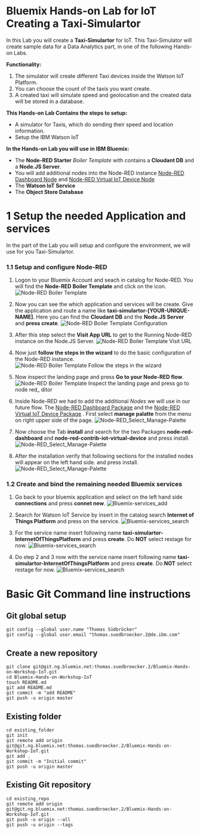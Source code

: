 # Bluemix Hands-on Lab for IoT Creating a Taxi-Simulartor

In this Lab you will create a **Taxi-Simulartor** for IoT. This Taxi-Simulator will create sample data for a Data Analytics part, in one of the following Hands-on Labs.

**Functionality:**

1. The simulator will create different Taxi devices inside the Watson IoT Platform.
2. You can choose the count of the taxis you want create.
3. A created taxi will simulate speed and geolocation and the created data will be stored in a database.

**This Hands-on Lab Contains the steps to setup:**

* A simulator for Taxis, which do sending their speed and location information.
* Setup the IBM Watson IoT

**In the Hands-on Lab  you will use in IBM Bluemix:**

* The **Node-RED Starter** _Boiler Template_ with contains a **Cloudant DB** and a **Node.JS Server**.
* You will add additional nodes into the Node-RED instance [Node-RED Dashboard Node](https://flows.nodered.org/node/node-red-dashboard) and [Node-RED Virtual IoT Device Node](https://www.npmjs.com/package/node-red-contrib-iot-virtual-device)
* The **Watson IoT Service**
* The **Object Store Database**


# 1 Setup the needed Application and services

In the part of the Lab you will setup and configure the environment, we will use for you Taxi-Simulartor.

### 1.1 Setup and configure Node-RED

1. Logon to your Bluemix Account and seach in catalog for Node-RED. You will find the **Node-RED Boiler Template** and click on the icon.
![Node-RED Boiler Template](images/01_Node-RED_Starter.jpg)

2. Now you can see the which application and services will be create. Give the application and route a name like **taxi-simulartor-[YOUR-UNIQUE-NAME]**. Here you can find the **Cloudant DB** and the **Node.JS Server** and **press create**.
![Node-RED Boiler Template Configuration](images/02_Node-RED_Starter_Setup.jpg)

3. After this step select the **Visit App URL** to get to the Running Node-RED instance on the Node.JS Server.
![Node-RED Boiler Template Visit URL](images/02_Node-RED_Starter-visit-URL.jpg)

4. Now just **follow the steps in the wizard** to do the basic configuration of the Node-RED instance.
![Node-RED Boiler Template Follow the steps in the wizard](images/04_Node-RED_Follow_the_Steps_in_the_wizard.jpg)

5. Now inspect the landing page and press **Go to your Node-RED flow**.
![Node-RED Boiler Template Inspect the landing page and press go to node red_ ditor](images/05_Node-RED_Inspect_the_landing_page_and_press_go_to_node_red_editor.jpg)

6. Inside Node-RED we had to add the additional _Nodes_ we will use in our future flow. The [Node-RED Dashboard Package](https://flows.nodered.org/node/node-red-dashboard) and the [Node-RED Virtual IoT Device Package](https://www.npmjs.com/package/node-red-contrib-iot-virtual-device) . First select **manage palatte** from the menu on right upper side of the page.
![Node-RED_Select_Manage-Palette](images/06_Node-RED_Select_Manage-Palette.jpg)

7. Now choose the Tab **install** and search for the two Packages **node-red-dashboard** and **node-red-contrib-iot-virtual-device** and press install.
![Node-RED_Select_Manage-Palette](images/07_Node-RED_Install_nodes.jpg)

8. After the installation verify that following sections for the installed nodes will appear on the left hand side.
and press install.
![Node-RED_Select_Manage-Palette](images/08_Node-RED_List_of_installed_nodes.jpg)

### 1.2 Create and bind the remaining needed Bluemix services

1. Go back to your bluemix application and select on the left hand side **connections** and press **connet new**.
![Bluemix-services_add](images/01_Bluemix-services_add.jpg)

2. Search for Watson IoT Service by insert in the catalog search **Internet of Things Platform** and press on the service.
![Bluemix-services_search](images/02_Bluemix-services_search.jpg)

3. For the service name insert following name **taxi-simulartor-InternetOfThingsPlatform** and press **create**. Do **NOT** select restage for now.
![Bluemix-services_search](images/02_Bluemix-services_add_iot.jpg)

4. Do step 2 and 3 now with the  service name insert following name **taxi-simulartor-InternetOfThingsPlatform** and press **create**. Do **NOT** select restage for now.
![Bluemix-services_search](images/02_Bluemix-services_add_iot.jpg)

# Basic Git Command line instructions

## Git global setup

```
git config --global user.name "Thomas Südbröcker"
git config --global user.email "thomas.suedbroecker.2@de.ibm.com"
```
## Create a new repository

```
git clone git@git.ng.bluemix.net:thomas.suedbroecker.2/Bluemix-Hands-on-Workshop-IoT.git
cd Bluemix-Hands-on-Workshop-IoT
touch README.md
git add README.md
git commit -m "add README"
git push -u origin master
```

## Existing folder

```
cd existing_folder
git init
git remote add origin git@git.ng.bluemix.net:thomas.suedbroecker.2/Bluemix-Hands-on-Workshop-IoT.git
git add .
git commit -m "Initial commit"
git push -u origin master
```

## Existing Git repository

```
cd existing_repo
git remote add origin git@git.ng.bluemix.net:thomas.suedbroecker.2/Bluemix-Hands-on-Workshop-IoT.git
git push -u origin --all
git push -u origin --tags
```
